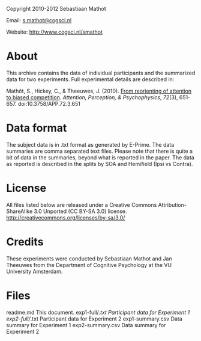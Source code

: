 Copyright 2010-2012 Sebastiaan Mathot

Email: s.mathot@cogsci.nl

Website: http://www.cogsci.nl/smathot

About
=====

This archive contains the data of individual participants and the summarized data for two experiments. Full experimental details are described in:

Mathôt, S., Hickey, C., & Theeuwes, J. (2010). [From reorienting of attention to biased competition][ms]. *Attention, Perception, & Psychophysics*, *72*(3), 651-657. doi:10.3758/APP.72.3.651

Data format
===========

The subject data is in .txt format as generated by E-Prime. The data summaries are comma separated text files. Please note that there is quite a bit of data in the summaries, beyond what is reported in the paper. The data as reported is described in the splits by SOA and Hemifield (Ipsi vs Contra).

License
=======

All files listed below are released under a Creative Commons Attribution-ShareAlike 3.0 Unported (CC BY-SA 3.0) license. <http://creativecommons.org/licenses/by-sa/3.0/>

Credits
=======

These experiments were conducted by Sebastiaan Mathot and Jan Theeuwes from the Department of Cognitive Psychology at the VU University Amsterdam.

Files
=====

readme.md						This document.
exp1-full/*.txt					Participant data for Experiment 1
exp2-full/*.txt					Participant data for Experiment 2
exp1-summary.csv				Data summary for Experiment 1
exp2-summary.csv				Data summary for Experiment 2

[ms]: http://link.springer.com/article/10.3758%2FAPP.72.3.651


